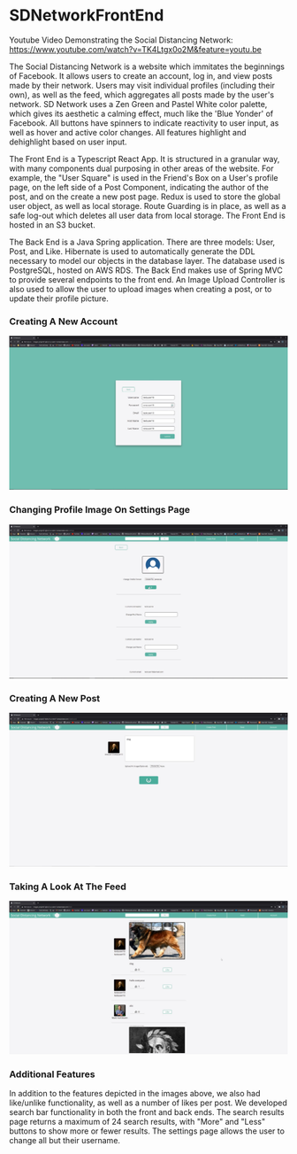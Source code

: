 # SDNetworkFrontEnd

Youtube Video Demonstrating the Social Distancing Network: https://www.youtube.com/watch?v=TK4Ltgx0o2M&feature=youtu.be

The Social Distancing Network is a website which immitates the beginnings of Facebook. It allows users to create an account, log in, and view posts made by their network. Users may visit individual profiles (including their own), as well as the feed, which aggregates all posts made by the user's network. SD Network uses a Zen Green and Pastel White color palette, which gives its aesthetic a calming effect, much like the 'Blue Yonder' of Facebook. All buttons have spinners to indicate reactivity to user input, as well as hover and active color changes. All features highlight and dehighlight based on user input.

The Front End is a Typescript React App. It is structured in a granular way, with many components dual purposing in other areas of the website. For example, the "User Square" is used in the Friend's Box on a User's profile page, on the left side of a Post Component, indicating the author of the post, and on the create a new post page. Redux is used to store the global user object, as well as local storage. Route Guarding is in place, as well as a safe log-out which deletes all user data from local storage. The Front End is hosted in an S3 bucket.

The Back End is a Java Spring application. There are three models: User, Post, and Like. Hibernate is used to automatically generate the DDL necessary to model our objects in the database layer. The database used is PostgreSQL, hosted on AWS RDS. The Back End makes use of Spring MVC to provide several endpoints to the front end. An Image Upload Controller is also used to allow the user to upload images when creating a post, or to update their profile picture.

### Creating A New Account
![](SDNetwork_Photos/creating_an_account.jpg)

### Changing Profile Image On Settings Page
![](SDNetwork_Photos/settings_page.jpg)

### Creating A New Post
![](SDNetwork_Photos/creating_a_new_post.jpg)

### Taking A Look At The Feed
![](SDNetwork_Photos/feed.jpg)

### Additional Features
In addition to the features depicted in the images above, we also had like/unlike functionality, as well as a number of likes per post. We developed search bar functionality in both the front and back ends. The search results page returns a maximum of 24 search results, with "More" and "Less" buttons to show more or fewer results. The settings page allows the user to change all but their username.
